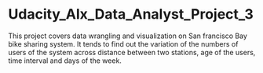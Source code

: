 # Udacity_Alx_Data_Analyst_Project_3
This project covers data wrangling and visualization on San francisco Bay bike sharing system. It tends to find out the variation of the numbers of users of the system across distance between two stations, age of the users, time interval and days of the week.
